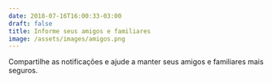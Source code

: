 ```yaml
---
date: 2018-07-16T16:00:33-03:00
draft: false
title: Informe seus amigos e familiares
image: /assets/images/amigos.png
---
```


Compartilhe as notificações e ajude a manter seus amigos e familiares mais seguros.
